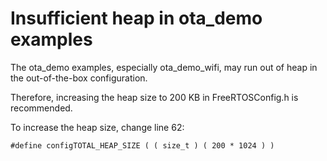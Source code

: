 # Insufficient heap in ota\_demo examples

The ota\_demo examples, especially ota\_demo\_wifi, may run out of heap in the out-of-the-box configuration.

Therefore, increasing the heap size to 200 KB in FreeRTOSConfig.h is recommended.

To increase the heap size, change line 62:

```
#define configTOTAL_HEAP_SIZE ( ( size_t ) ( 200 * 1024 ) )
```